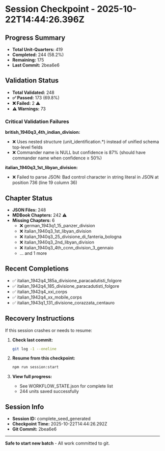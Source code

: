# Session Checkpoint - 2025-10-22T14:44:26.396Z

## Progress Summary

- **Total Unit-Quarters:** 419
- **Completed:** 244 (58.2%)
- **Remaining:** 175
- **Last Commit:** 2bea6e6

## Validation Status

- **Total Validated:** 248
- **✅ Passed:** 173 (69.8%)
- **❌ Failed:** 2 ⚠️
- **⚠️ Warnings:** 73

### Critical Validation Failures

**british_1940q3_4th_indian_division:**
  - ❌ Uses nested structure (unit_identification.*) instead of unified schema top-level fields
  - ❌ Commander name is NULL but confidence is 87% (should have commander name when confidence ≥ 50%)

**italian_1940q3_1st_libyan_division:**
  - ❌ Failed to parse JSON: Bad control character in string literal in JSON at position 736 (line 19 column 36)

## Chapter Status

- **JSON Files:** 248
- **MDBook Chapters:** 242 ⚠️
- **Missing Chapters:** 6
  - ❌ german_1943q1_15_panzer_division
  - ❌ italian_1940q3_1st_libyan_division
  - ❌ italian_1940q3_25_divisione_di_fanteria_bologna
  - ❌ italian_1940q3_2nd_libyan_division
  - ❌ italian_1940q3_4th_ccnn_division_3_gennaio
  - ... and 1 more

## Recent Completions

- ✅ italian_1942q4_185a_divisione_paracadutisti_folgore
- ✅ italian_1942q4_185_divisione_paracadutisti_folgore
- ✅ italian_1942q4_xxi_corps
- ✅ italian_1942q4_xx_mobile_corps
- ✅ italian_1943q1_131_divisione_corazzata_centauro

## Recovery Instructions

If this session crashes or needs to resume:

1. **Check last commit:**
   ```bash
   git log -1 --oneline
   ```

2. **Resume from this checkpoint:**
   ```bash
   npm run session:start
   ```

3. **View full progress:**
   - See WORKFLOW_STATE.json for complete list
   - 244 units saved successfully

## Session Info

- **Session ID:** complete_seed_generated
- **Checkpoint Time:** 2025-10-22T14:44:26.292Z
- **Git Commit:** 2bea6e6

---

**Safe to start new batch** - All work committed to git.
